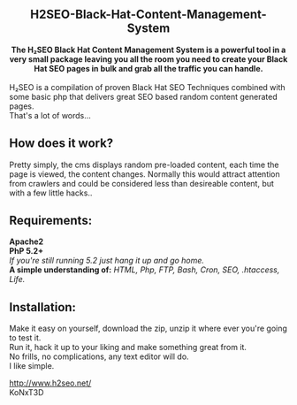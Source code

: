 <div align="center"><h2>H2SEO-Black-Hat-Content-Management-System</h2>
<b>The H₂SEO Black Hat Content Management System is a powerful tool in a very small package leaving you all the room you need to create your Black Hat SEO pages in bulk and grab all the traffic you can handle.</b></div><br>
H₂SEO is a compilation of proven Black Hat SEO Techniques combined with some basic php that delivers great SEO based random content generated pages.<br>
</em>That's a lot of words...</em>
<h2>How does it work?</h2>
Pretty simply, the cms displays random pre-loaded content, each time the page is viewed, the content changes.
Normally this would attract attention from crawlers and could be considered less than desireable content, but
with a few little hacks..
<h2>Requirements:</h2>
<b>Apache2</b></br>
<b>PhP 5.2+</b></br>
<em>If you're still running 5.2 just hang it up and go home.</em><br>
<b>A simple understanding of:</b>
<em>HTML, Php, FTP, Bash, Cron, SEO, .htaccess, Life.</em>
<h2>Installation:</h2>
Make it easy on yourself, download the zip, unzip it where ever you're going to test it.<br>
Run it, hack it up to your liking and make something great from it.<br>
No frills, no complications, any text editor will do.<br>
I like simple.

http://www.h2seo.net/<br>
KoNxT3D
